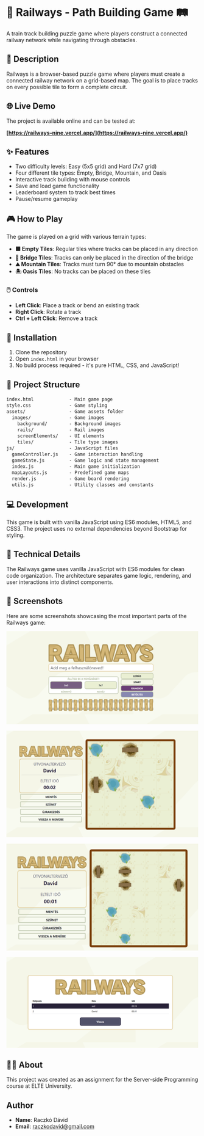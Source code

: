 # 🚂 Railways - Path Building Game 🛤️

A train track building puzzle game where players construct a connected railway network while navigating through obstacles.

## 📝 Description

Railways is a browser-based puzzle game where players must create a connected railway network on a grid-based map. The goal is to place tracks on every possible tile to form a complete circuit.

## 🌐 Live Demo

The project is available online and can be tested at:

**[https://railways-nine.vercel.app/](https://railways-nine.vercel.app/)**

## ✨ Features

- Two difficulty levels: Easy (5x5 grid) and Hard (7x7 grid)
- Four different tile types: Empty, Bridge, Mountain, and Oasis
- Interactive track building with mouse controls
- Save and load game functionality
- Leaderboard system to track best times
- Pause/resume gameplay

## 🎮 How to Play

The game is played on a grid with various terrain types:

- **🟩 Empty Tiles**: Regular tiles where tracks can be placed in any direction
- **🌉 Bridge Tiles**: Tracks can only be placed in the direction of the bridge
- **⛰️ Mountain Tiles**: Tracks must turn 90° due to mountain obstacles
- **🏝️ Oasis Tiles**: No tracks can be placed on these tiles

### 🖱️ Controls

- **Left Click**: Place a track or bend an existing track
- **Right Click**: Rotate a track
- **Ctrl + Left Click**: Remove a track

## 🚀 Installation

1. Clone the repository
2. Open `index.html` in your browser
3. No build process required - it's pure HTML, CSS, and JavaScript!

## 📁 Project Structure

```
index.html             - Main game page
style.css              - Game styling
assets/                - Game assets folder
  images/              - Game images
    background/        - Background images
    rails/             - Rail images
    screenElements/    - UI elements
    tiles/             - Tile type images
js/                    - JavaScript files
  gameController.js    - Game interaction handling
  gameState.js         - Game logic and state management
  index.js             - Main game initialization
  mapLayouts.js        - Predefined game maps
  render.js            - Game board rendering
  utils.js             - Utility classes and constants
```

## 💻 Development

This game is built with vanilla JavaScript using ES6 modules, HTML5, and CSS3. The project uses no external dependencies beyond Bootstrap for styling.

## 🧠 Technical Details

The Railways game uses vanilla JavaScript with ES6 modules for clean code organization. The architecture separates game logic, rendering, and user interactions into distinct components.

## 📸 Screenshots

Here are some screenshots showcasing the most important parts of the Railways game:

![Menu Screen](/screenshots/menu-screen.png)

![Main Game Interface](/screenshots/game-easy.png)

![Main Game Interface](/screenshots/game-hard.png)

![Leaderboards](/screenshots/leaderboards.png)

## 🧑‍💻 About

This project was created as an assignment for the Server-side Programming course at ELTE University.

## Author

- **Name**: Raczkó Dávid
- **Email**: [raczkodavid@gmail.com](mailto:raczko.david@gmail.com)
